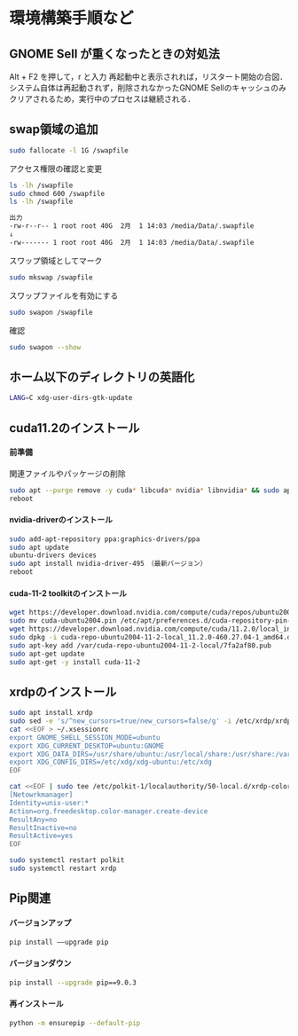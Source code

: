 # 環境構築手順など
## GNOME Sell が重くなったときの対処法
Alt + F2 を押して，r と入力
再起動中と表示されれば，リスタート開始の合図．
システム自体は再起動されず，削除されなかったGNOME Sellのキャッシュのみクリアされるため，実行中のプロセスは継続される．

## swap領域の追加
```bash
sudo fallocate -l 1G /swapfile
```
アクセス権限の確認と変更
```bash
ls -lh /swapfile
sudo chmod 600 /swapfile
ls -lh /swapfile

出力
-rw-r--r-- 1 root root 40G  2月  1 14:03 /media/Data/.swapfile
↓
-rw------- 1 root root 40G  2月  1 14:03 /media/Data/.swapfile
```
スワップ領域としてマーク
```bash
sudo mkswap /swapfile
```
スワップファイルを有効にする
```bash
sudo swapon /swapfile
```
確認
```bash
sudo swapon --show
```
## ホーム以下のディレクトリの英語化
```bash
LANG=C xdg-user-dirs-gtk-update
```

## cuda11.2のインストール

#### 前準備
関連ファイルやパッケージの削除
```bash
sudo apt --purge remove -y cuda* libcuda* nvidia* libnvidia* && sudo apt autoremove -y && sudo apt clean -y
reboot
```

#### nvidia-driverのインストール
```bash
sudo add-apt-repository ppa:graphics-drivers/ppa
sudo apt update
ubuntu-drivers devices
sudo apt install nvidia-driver-495　（最新バージョン）
reboot
```
#### cuda-11-2 toolkitのインストール
```bash
wget https://developer.download.nvidia.com/compute/cuda/repos/ubuntu2004/x86_64/cuda-ubuntu2004.pin
sudo mv cuda-ubuntu2004.pin /etc/apt/preferences.d/cuda-repository-pin-600
wget https://developer.download.nvidia.com/compute/cuda/11.2.0/local_installers/cuda-repo-ubuntu2004-11-2-local_11.2.0-460.27.04-1_amd64.deb
sudo dpkg -i cuda-repo-ubuntu2004-11-2-local_11.2.0-460.27.04-1_amd64.deb
sudo apt-key add /var/cuda-repo-ubuntu2004-11-2-local/7fa2af80.pub
sudo apt-get update
sudo apt-get -y install cuda-11-2
```

## xrdpのインストール

```bash
sudo apt install xrdp
sudo sed -e 's/^new_cursors=true/new_cursors=false/g' -i /etc/xrdp/xrdp.ini
cat <<EOF > ~/.xsessionrc
export GNOME_SHELL_SESSION_MODE=ubuntu
export XDG_CURRENT_DESKTOP=ubuntu:GNOME
export XDG_DATA_DIRS=/usr/share/ubuntu:/usr/local/share:/usr/share:/var/lib/snapd/desktop
export XDG_CONFIG_DIRS=/etc/xdg/xdg-ubuntu:/etc/xdg
EOF

cat <<EOF | sudo tee /etc/polkit-1/localauthority/50-local.d/xrdp-color-manager.pkla
[Netowrkmanager]
Identity=unix-user:*
Action=org.freedesktop.color-manager.create-device
ResultAny=no
ResultInactive=no
ResultActive=yes
EOF

sudo systemctl restart polkit
sudo systemctl restart xrdp

```

## Pip関連
#### バージョンアップ
```bash
pip install ––upgrade pip
```
#### バージョンダウン
```bash
pip install --upgrade pip==9.0.3
```
#### 再インストール
```bash
python -m ensurepip --default-pip
```
